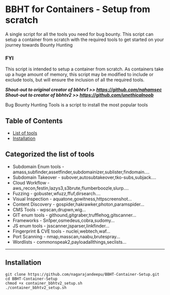 # BBHT for Containers - Setup from scratch
A single script for all the tools you need for bug bounty. This script can setup a container from scratch with the required tools to get started on your journey towards Bounty Hunting

### FYI  
This script is intended to setup a container from scratch. As containers take up a huge amount of memory, this script may be modified to include or exclude tools, but will ensure the inclusion of all the required tools.

***Shout-out to original creator of bbhtv1 >> https://github.com/nahamsec  
Shout-out to creator of bbhtv2 >> https://github.com/unethicalnoob***

Bug Bounty Hunting Tools is a script to install the most popular tools

## Table of Contents 

- [List of tools](#Categorized-the-list-of-tools)
- [Installation](#installation)


## Categorized the list of tools

* Subdomain Enum tools        - amass,subfinder,assetfinder,subdomainizer,sublister,findomain....
* Subdomain Takeover          - subover,autosubtakeover,tko-subs,subjack....
* Cloud Workflow              - aws_recon,festin,lazys3,s3brute,flumberboozle,slurp....
* Fuzzing                     - gobuster,wfuzz,ffuf,dirsearch....
* Visual Inspection           - aquatone,gowitness,httpscreenshot...
* Content Discovery           - gospider,hakrawker,photon,paramspider...
* CMS Tools                   - wpscan,drupwn,wig...
* GIT enum tools              - githound,gitgraber,trufflehog,gitscanner...
* Frameworks                  - Sn1per,osmedeus,cobra,sudomy...
* JS enum tools               - jsscanner,jsparser,linkfinder...
* Fingerprint & CVE tools     - nuclei,webtech,waf...
* Port Scanning               - nmap,masscan,naabu,brutespray...
* Wordlists                   - commonspeak2,payloadallthings,seclists...


---

## Installation

```
git clone https://github.com/nagarajandeepu/BBHT-Container-Setup.git
cd BBHT-Container-Setup
chmod +x container_bbhtv2_setup.sh
./container_bbhtv2_setup.sh
```
